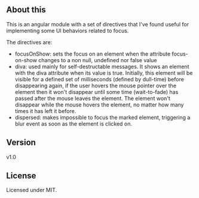 ## About this
This is an angular module with a set of directives that I've found useful for
implementing some UI behaviors related to focus.

The directives are:
- focusOnShow: sets the focus on an element when the attribute focus-on-show
changes to a non null, undefined nor false value
- diva: used mainly for self-destructable messages. It shows an element with the
diva attribute when its value is true. Initially, this element will be visible for
a defined set of milliseconds (defined by dull-time) before disappearing again,
if the user hovers the mouse pointer over the element then it won't disappear
until some time (wait-to-fade) has passed after the mouse leaves the element. The
element won't disappear while the mouse hovers the element, no matter how many
times it has left it before.
- dispersed: makes impossible to focus the marked element, triggering a blur event
as soon as the element is clicked on.

## Version
v1.0

## License

Licensed under MIT.
